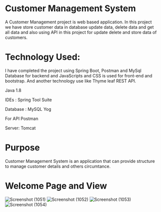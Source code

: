 # Customer Management System
A Customer Management project is web based application. In this project we have store customer data in database update data, delete data and get all data and also using API in this project for update delete and store data of customers.


# Technology Used:
I have completed the project using  Spring Boot, Postman and MySql Database for backend and JavaScripts and CSS is used for front-end and bootstrap. And another technology use like Thyme leaf REST API.

Java 1.8

IDEs : Spring Tool Suite

Database : MySQL Yog

For API Postman

Server: Tomcat


# Purpose 
   Customer Management System is an application that can provide structure to manage customer details and others circumtance.

# Welcome Page and View 
![Screenshot (1051)](https://user-images.githubusercontent.com/42708591/105479314-4ffc0e00-5cca-11eb-8f97-f6ba74e1d223.png)
![Screenshot (1052)](https://user-images.githubusercontent.com/42708591/105479475-82a60680-5cca-11eb-824b-053eb1827346.png)
![Screenshot (1053)](https://user-images.githubusercontent.com/42708591/105479480-83d73380-5cca-11eb-9fe2-2e44efcd762b.png)
![Screenshot (1054)](https://user-images.githubusercontent.com/42708591/105479485-85086080-5cca-11eb-99cf-70442cc3d6e5.png)
